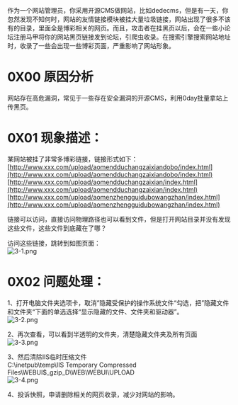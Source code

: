 作为一个网站管理员，你采用开源CMS做网站，比如dedecms，但是有一天，你忽然发现不知何时，网站的友情链接模块被挂大量垃圾链接，网站出现了很多不该有的目录，里面全是博彩相关的网页。而且，攻击者在挂黑页以后，会在一些小论坛注册马甲将你的网站黑页链接发到论坛，引爬虫收录。在搜索引擎搜索网站地址时，收录了一些会出现一些博彩页面，严重影响了网站形象。


# 0X00 原因分析
网站存在高危漏洞，常见于一些存在安全漏洞的开源CMS，利用0day批量拿站上传黑页。


# 0X01 现象描述：
某网站被挂了非常多博彩链接，链接形式如下：<br />		[http://www.xxx.com/upload/aomendduchangzaixiandobo/index.html](http://www.xxx.com/upload/aomendduchangzaixiandobo/index.html)
		[http://www.xxx.com/upload/aomendduchangzaixian/index.html](http://www.xxx.com/upload/aomendduchangzaixian/index.html)
		[http://www.xxx.com/upload/aomenzhengguidubowangzhan/index.html](http://www.xxx.com/upload/aomenzhengguidubowangzhan/index.html)

链接可以访问，直接访问物理路径也可以看到文件，但是打开网站目录并没有发现这些文件，这些文件到底藏在了哪？

访问这些链接，跳转到如图页面：<br />![3-1.png](/_img\05-应急响应/1656922869166-ce4b0b77-09ec-4de4-93d1-e4eeff6a9cec.png)



# 0X02 问题处理：
1、打开电脑文件夹选项卡，取消”隐藏受保护的操作系统文件“勾选，把”隐藏文件和文件夹“下面的单选选择“显示隐藏的文件、文件夹和驱动器”。<br />![3-2.png](/_img\05-应急响应/1656922883840-64c434b3-342e-4016-8044-a2f6e01a6e49.png)

2、再次查看，可以看到半透明的文件夹，清楚隐藏文件夹及所有页面<br />![3-3.png](/_img\05-应急响应/1656922887510-1d2ba615-2241-48d8-9b0a-ed62ae6c2347.png)

3、然后清除IIS临时压缩文件<br />C:\inetpub\temp\IIS Temporary Compressed Files\WEBUI$_gzip_D\WEB\WEBUI\UPLOAD<br />![3-4.png](/_img\05-应急响应/1656922893012-aaf6d9c0-f32d-4004-8ff7-cfcba0b0beec.png)

4、投诉快照，申请删除相关的网页收录，减少对网站的影响。
